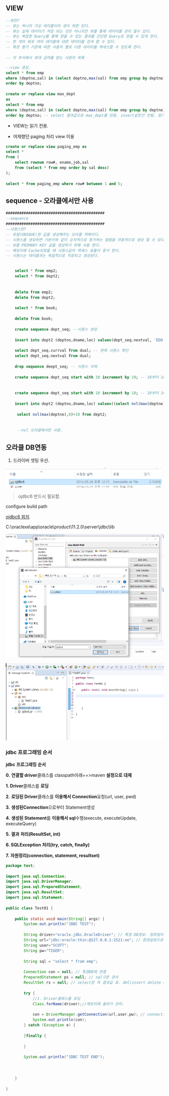## VIEW

```sql
--뷰란?
-- 뷰는 하나의 가상 테이블이라 생각 하면 된다. 
-- 뷰는 실제 데이터가 저장 되는 것은 아니지만 뷰를 통해 데이터를 관리 할수 있다. 
-- 뷰는 복잡한 Query를 통해 얻을 수 있는 결과를 간단한 Query로 얻을 수 있게 한다. 
-- 한 개의 뷰로 여러 테이블에 대한 데이터를 검색 할 수 있다. 
-- 특정 평가 기준에 따른 사용자 별로 다른 데이터를 액세스할 수 있도록 한다. 

-- 각 부서에서 최대 급여를 받는 사원의 목록 
```



```sql
--view 생성.
select * from emp 
where (deptno,sal) in (select deptno,max(sal) from emp group by deptno) 
order by deptno;

create or replace view max_dept
as 
select * from emp 
where (deptno,sal) in (select deptno,max(sal) from emp group by deptno) 
order by deptno; -- select 결과값으로 max_dept를 만듬. insert같은건 안됨. 읽기전용
```

* VIEW는 읽기 전용.

* 어제했던 paging 처리 view 이용

```sql
create or replace view paging_emp as
select *
from (
	select rownum row#, ename,job,sal
	from (select * from emp order by sal desc)
); 

select * from paging_emp where row# between 1 and 5;
```

## sequence - 오라클에서만 사용

```sql
############################################
--sequence
############################################
--시퀀스란?
-- 유일(UNIQUE)한 값을 생성해주는 오라클 객체이다. 
-- 시퀀스를 생성하면 기본키와 같이 순차적으로 증가하는 컬럼을 자동적으로 생성 할 수 있다. 
-- 보통 PRIMARY KEY 값을 생성하기 위해 사용 한다. 
-- 메모리에 Cache되었을 때 시퀀스값의 액세스 효율이 증가 한다. 
-- 시퀀스는 테이블과는 독립적으로 저장되고 생성된다.
```



```sql

	select * from emp2;
	select * from dept2;

	
	delete from emp2;
	delete from dept2;

	select * from book;
	
	delete from book;
	
	create sequence dept_seq; --시퀀스 생성
	
	insert into dept2 (deptno,dname,loc) values(dept_seq.nextval, 'EDU','SEOUL');
	
	select dept_seq.currval from dual; -- 현재 시퀀스 확인
	select dept_seq.nextval from dual;

	drop sequence deept_seq; -- 시퀀스 삭제

	create sequence dept_seq start with 10 increment by 10; -- 10부터 10씩 증가하는 시퀀스
	
	
	create sequence dept_seq start with 10 increment by 10; -- 10부터 10씩 증가하는 시퀀스
	
	insert into dept2 (deptno,dname,loc) values((select nvl(max(deptno),0)+1 from dept2), 'EDU','SEOUL');
	
	 select nvl(max(deptno),0)+10 from dept2;
	 
	 
	 --nvl 오라클에서만 사용.
```

## 오라클 DB연동

1. 드라이버 셋팅 우선.

![image-20191227102138906](DB_191227.assets/image-20191227102138906.png)

> ojdbc6 반드시 필요함.



configure build path

[ojdbc6 위치](C:\oraclexe\app\oracle\product\11.2.0\server\jdbc\lib) 

C:\oraclexe\app\oracle\product\11.2.0\server\jdbc\lib

![image-20191227102316867](DB_191227.assets/image-20191227102316867.png)

![image-20191227102454015](DB_191227.assets/image-20191227102454015.png)

### jdbc 프로그래밍 순서

**jdbc** **프로그래밍** **순서** 

 **0.** **연결할 driver**클래스를 classpath아래==>maven **설정으로** **대체**

 

**1. Driver**클래스를 **로딩**

 

**2.** **로딩된 Driver**클래스를 **이용해서 Connection**요청(url, user, pwd)

 

**3.** **생성된Connection**으로부터 Statement생성

 

**4.** **생성된 Statement**를 **이용해서 sql**수행(execute, executeUpdate, executeQuery)

 

**5.** **결과** **처리(ResultSet, int)**

 

**6. SQLException** **처리(try, catch, finally)**

 

**7.** **자원정리(connection, statement, resultset)**

 

```java
package test;

import java.sql.Connection;
import java.sql.DriverManager;
import java.sql.PreparedStatement;
import java.sql.ResultSet;
import java.sql.Statement;

public class Test01 {

	public static void main(String[] args) {
		System.out.println("JDBC TEST");
		
		String driver="oracle.jdbc.OracleDriver"; // 특정 DB정보. 컴파일이 아니라 runtime에서 결정될 정보.
		String url="jdbc:oracle:thin:@127.0.0.1:1521:xe"; // 환경설정으로 밖으로 나갈 정보.
		String user="SCOTT";
		String pw="TIGER";
		
		String sql = "select * from emp";
		
		Connection con = null; // 특정DB에 연결
		PreparedStatement ps = null; // sql구문 관리
		ResultSet rs = null; // select문 의 결과값 표. dml(insert delete update) 결과값은 int가 나옴.
		
		try {
			//1. Driver클래스를 로딩
			Class.forName(driver);//메모리에 올라가 관리.
			
			con = DriverManager.getConnection(url,user,pw); // connection 만듬.
			System.out.println(con);
		} catch (Exception e) {
			
		}finally {
			
		}
		
		System.out.println("JDBC TEST END");
		
		
		
	}

}

```





 